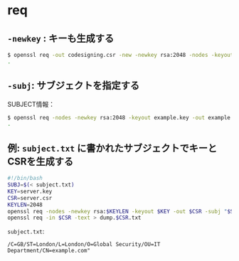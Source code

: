 # req

## `-newkey` : キーも生成する

~~~bash
$ openssl req -out codesigning.csr -new -newkey rsa:2048 -nodes -keyout private.key
.
~~~

## `-subj`:  サブジェクトを指定する

SUBJECT情報：

~~~bash
$ openssl req -nodes -newkey rsa:2048 -keyout example.key -out example.csr -subj "/C=GB/ST=London/L=London/O=Global Security/OU=IT Department/CN=example.com"
.
~~~

## 例: `subject.txt` に書かれたサブジェクトでキーとCSRを生成する

~~~bash
#!/bin/bash
SUBJ=$(< subject.txt)
KEY=server.key
CSR=server.csr
KEYLEN=2048
openssl req -nodes -newkey rsa:$KEYLEN -keyout $KEY -out $CSR -subj "$SUBJ"
openssl req -in $CSR -text > dump.$CSR.txt
~~~

`subject.txt`:

~~~text
/C=GB/ST=London/L=London/O=Global Security/OU=IT Department/CN=example.com"
~~~
